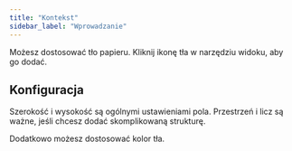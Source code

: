 ```yaml
---
title: "Kontekst"
sidebar_label: "Wprowadzanie"
---
```



Możesz dostosować tło papieru. Kliknij ikonę tła w narzędziu widoku, aby go dodać.

## Konfiguracja

Szerokość i wysokość są ogólnymi ustawieniami pola. Przestrzeń i licz są ważne, jeśli chcesz dodać skomplikowaną strukturę.

Dodatkowo możesz dostosować kolor tła.
